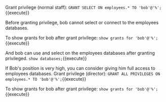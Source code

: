 Grant privilege (normal staff): 
`GRANT SELECT ON employees.* TO 'bob'@'%';`{{execute}}

Before granting privilege, bob cannot select or connect to the employees databases. 

To show grants for bob after grant privilege:
`show grants for 'bob'@'%';`{{execute}}

And bob can use and select on the employees databases after granting privileged. 
`show databases;`{{execute}}

If Bob's position is very high, you can consider giving him full access to employees databases. 
Grant privilege (director): 
`GRANT ALL PRIVILEGES ON employees.* TO 'bob'@'%';`{{execute}}

To show grants for bob after grant privilege: 
`show grants for 'bob'@'%';`{{execute}}
